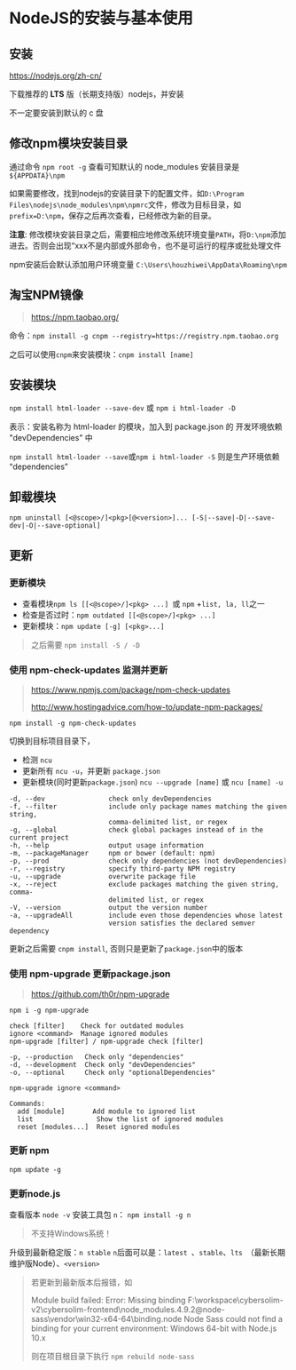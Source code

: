 # NodeJS的安装与基本使用

## 安装

https://nodejs.org/zh-cn/

下载推荐的 **LTS** 版（长期支持版）nodejs，并安装

不一定要安装到默认的 c 盘


## 修改npm模块安装目录
通过命令 `npm root -g` 查看可知默认的 node_modules 安装目录是 `${APPDATA}\npm`

如果需要修改，找到nodejs的安装目录下的配置文件，如`D:\Program Files\nodejs\node_modules\npm\npmrc`文件，修改为目标目录，如`prefix=D:\npm`，保存之后再次查看，已经修改为新的目录。

**注意**: 修改模块安装目录之后，需要相应地修改系统环境变量`PATH`，将`D:\npm`添加进去。否则会出现“xxx不是内部或外部命令，也不是可运行的程序或批处理文件

npm安装后会默认添加用户环境变量 `C:\Users\houzhiwei\AppData\Roaming\npm`



## 淘宝NPM镜像
>https://npm.taobao.org/

命令：`npm install -g cnpm --registry=https://registry.npm.taobao.org` 

之后可以使用`cnpm`来安装模块：`cnpm install [name]`

## 安装模块
`npm install html-loader --save-dev`  或 `npm i html-loader -D`

表示：安装名称为 html-loader 的模块，加入到 package.json 的 开发环境依赖 "devDependencies" 中

`npm install html-loader --save`或`npm i html-loader -S`  则是生产环境依赖 “dependencies”

## 卸载模块
`npm uninstall [<@scope>/]<pkg>[@<version>]... [-S|--save|-D|--save-dev|-O|--save-optional]`
## 更新
### 更新模块
- 查看模块`npm ls [[<@scope>/]<pkg> ...] `或 `npm` +`list, la, ll`之一
- 检查是否过时：`npm outdated [[<@scope>/]<pkg> ...]`
- 更新模块：`npm update [-g] [<pkg>...]`
>之后需要 `npm install -S / -D`

### 使用 npm-check-updates 监测并更新
>https://www.npmjs.com/package/npm-check-updates
>
>http://www.hostingadvice.com/how-to/update-npm-packages/

`npm install -g npm-check-updates`

切换到目标项目目录下，
- 检测  `ncu`
- 更新所有 `ncu -u`，并更新 `package.json`
- 更新模块(同时更新`package.json`) `ncu --upgrade [name]`  或  `ncu [name] -u`
```shell
-d, --dev                check only devDependencies
-f, --filter             include only package names matching the given string, 
                         comma-delimited list, or regex
-g, --global             check global packages instead of in the current project
-h, --help               output usage information
-m, --packageManager     npm or bower (default: npm)
-p, --prod               check only dependencies (not devDependencies)
-r, --registry           specify third-party NPM registry
-u, --upgrade            overwrite package file
-x, --reject             exclude packages matching the given string, comma-
                         delimited list, or regex
-V, --version            output the version number
-a, --upgradeAll         include even those dependencies whose latest
                         version satisfies the declared semver dependency
```

更新之后需要 `cnpm install`, 否则只是更新了`package.json`中的版本

### 使用 npm-upgrade 更新package.json
>https://github.com/th0r/npm-upgrade

`npm i -g npm-upgrade`

````shell
check [filter]    Check for outdated modules
ignore <command>  Manage ignored modules
npm-upgrade [filter] / npm-upgrade check [filter]

-p, --production   Check only "dependencies"
-d, --development  Check only "devDependencies"
-o, --optional     Check only "optionalDependencies"

npm-upgrade ignore <command>

Commands:
  add [module]       Add module to ignored list
  list                Show the list of ignored modules
  reset [modules...]  Reset ignored modules
````



### 更新 npm 
`npm update -g`
### 更新node.js
查看版本 `node -v`
安装工具包 `n`： `npm install -g n` 
>不支持Windows系统！

升级到最新稳定版：`n stable`
`n`后面可以是：`latest `、`stable`、`lts `（最新长期维护版Node）、`<version> `

> 若更新到最新版本后报错，如 
>
> Module build failed: Error: Missing binding F:\workspace\cybersolim-v2\cybersolim-frontend\node_modules\.4.9.2@node-sass\vendor\win32-x64-64\binding.node
> Node Sass could not find a binding for your current environment: Windows 64-bit
> with Node.js 10.x
>
> 则在项目根目录下执行 `npm rebuild node-sass`